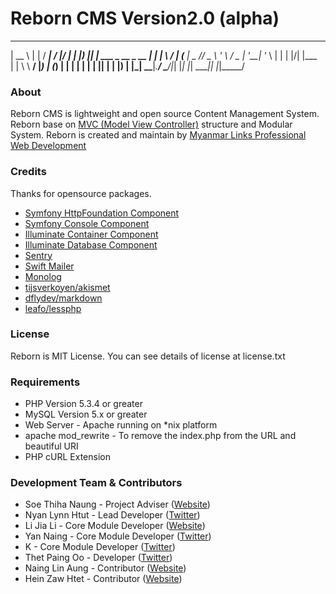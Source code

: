 Reborn CMS Version2.0 (alpha)
=============================

 _____      _                         _____ __  __  _____
|  __ \    | |                       / ____|  \/  |/ ____|
| |__) |___| |__   ___  _ __ _ __   | |    | \  / | (___
|  _  // _ \ '_ \ / _ \| '__| '_ \  | |    | |\/| |\___ \
| | \ \  __/ |_) | (_) | |  | | | | | |____| |  | |____) |
|_|  \_\___|_.__/ \___/|_|  |_| |_|  \_____|_|  |_|_____/


### About

Reborn CMS is lightweight and open source Content Management System.
Reborn base on [MVC (Model View Controller)](http://www.en.wikipedia.org/wiki/Model-view-controller) structure and Modular System.
Reborn is created and maintain by [Myanmar Links Professional Web Development](http://www.myanmarlinks.net)

### Credits

Thanks for opensource packages.

* [Symfony HttpFoundation Component](https://packagist.org/packages/symfony/http-foundation)
* [Symfony Console Component](https://packagist.org/packages/symfony/console)
* [Illuminate Container Component](https://packagist.org/packages/illuminate/container)
* [Illuminate Database Component](http://packagist.org/packages/illuminate/database)
* [Sentry](http://packages.org/packagist/cartalyst/sentry)
* [Swift Mailer](http://swiftmailer.org)
* [Monolog](http://github.com/Seldaek/monolog)
* [tijsverkoyen/akismet](https://github.com/tijsverkoyen/Akismet)
* [dflydev/markdown](https://github.com/dflydev/dflydev-markdown‎)
* [leafo/lessphp](https://github.com/leafo/lessphp)

### License

Reborn is MIT License. You can see details of license at license.txt

### Requirements

* PHP Version 5.3.4 or greater
* MySQL Version 5.x or greater
* Web Server - Apache running on *nix platform
* apache mod_rewrite - To remove the index.php from the URL and beautiful URI
* PHP cURL Extension


### Development Team & Contributors

* Soe Thiha Naung - Project Adviser ([Website](http://soethiha.me/))
* Nyan Lynn Htut - Lead Developer ([Twitter](http://www.twitter.com/nyanlynnhtut))
* Li Jia Li - Core Module Developer ([Website](http://www.dragonvirus.com/))
* Yan Naing - Core Module Developer ([Twitter](http://www.twitter.com/Mr_YanNaing))
* K - Core Module Developer ([Twitter](http://www.twitter.com/khayusaki))
* Thet Paing Oo - Developer ([Twitter](http://www.twitter.com/mgthetpaing))
* Naing Lin Aung - Contributor ([Website](http://www.m0rris.com/))
* Hein Zaw Htet - Contributor ([Website](http://www.myanmarwebdev.com/))
